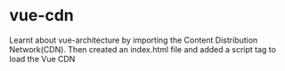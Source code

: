 # vue-cdn
Learnt about vue-architecture by importing the Content Distribution Network(CDN). 
Then created an index.html file and added a script tag to load the Vue CDN
